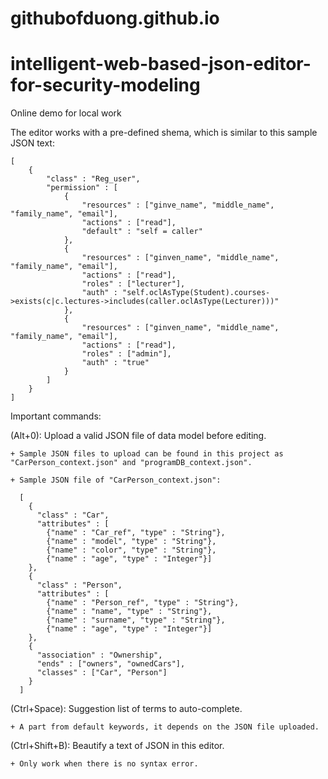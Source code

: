# githubofduong.github.io

# intelligent-web-based-json-editor-for-security-modeling
Online demo for local work

The editor works with a pre-defined shema, which is similar to this sample JSON text:

    [
        {
            "class" : "Reg_user",
            "permission" : [
                {
                    "resources" : ["ginve_name", "middle_name", "family_name", "email"],
                    "actions" : ["read"],
                    "default" : "self = caller"
                },
                {
                    "resources" : ["ginven_name", "middle_name", "family_name", "email"],
                    "actions" : ["read"],
                    "roles" : ["lecturer"],
                    "auth" : "self.oclAsType(Student).courses->exists(c|c.lectures->includes(caller.oclAsType(Lecturer)))"
                },
                {
                    "resources" : ["ginven_name", "middle_name", "family_name", "email"],
                    "actions" : ["read"],
                    "roles" : ["admin"],
                    "auth" : "true"
                }
            ]
        }
    ]


Important commands:

  (Alt+0): Upload a valid JSON file of data model before editing.
  
    + Sample JSON files to upload can be found in this project as "CarPerson_context.json" and "programDB_context.json".
    
    + Sample JSON file of "CarPerson_context.json":
    
      [
        {
          "class" : "Car",
          "attributes" : [
            {"name" : "Car_ref", "type" : "String"},
            {"name" : "model", "type" : "String"},
            {"name" : "color", "type" : "String"},
            {"name" : "age", "type" : "Integer"}]
        },
        {
          "class" : "Person",
          "attributes" : [
            {"name" : "Person_ref", "type" : "String"},
            {"name" : "name", "type" : "String"},
            {"name" : "surname", "type" : "String"},
            {"name" : "age", "type" : "Integer"}]
        },
        {
          "association" : "Ownership",
          "ends" : ["owners", "ownedCars"],
          "classes" : ["Car", "Person"]
        }
      ]
      
      
  (Ctrl+Space): Suggestion list of terms to auto-complete.
  
    + A part from default keywords, it depends on the JSON file uploaded.
  
  (Ctrl+Shift+B): Beautify a text of JSON in this editor.
  
    + Only work when there is no syntax error.
